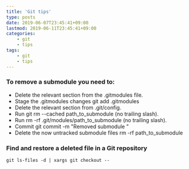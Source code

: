 ```yaml
---
title: 'Git tips'
type: posts
date: 2019-06-07T23:45:41+09:00
lastmod: 2019-06-11T23:45:41+09:00
categories: 
    - git
    - tips
tags: 
    - git
    - tips
---
```


### To remove a submodule you need to:

- Delete the relevant section from the .gitmodules file.
- Stage the .gitmodules changes git add .gitmodules
- Delete the relevant section from .git/config.
- Run git rm --cached path_to_submodule (no trailing slash).
- Run rm -rf .git/modules/path_to_submodule (no trailing slash).
- Commit git commit -m "Removed submodule "
- Delete the now untracked submodule files rm -rf path_to_submodule

### Find and restore a deleted file in a Git repository
    
    git ls-files -d | xargs git checkout --
